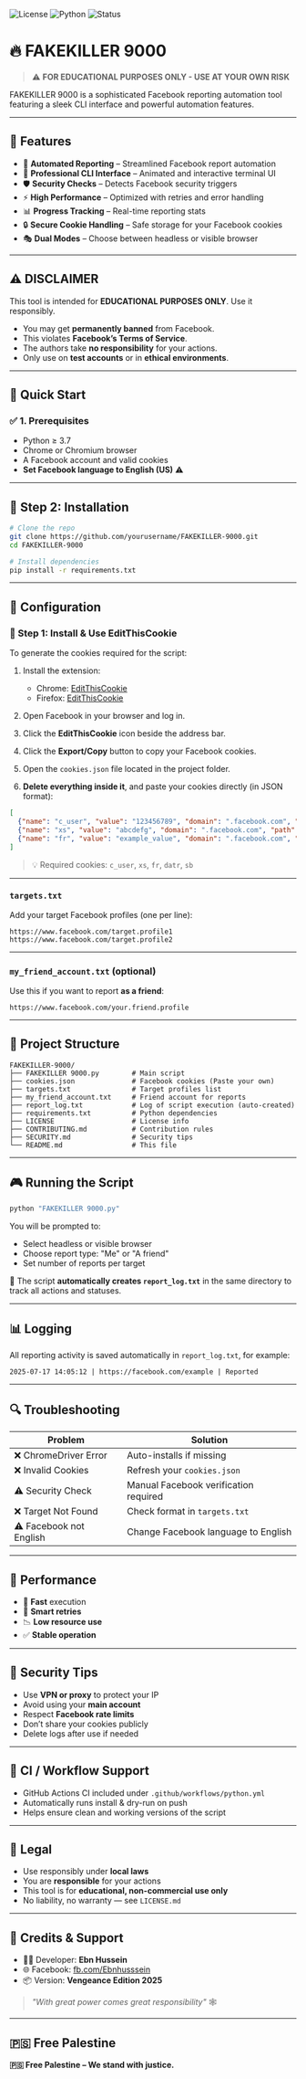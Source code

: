![License](https://img.shields.io/badge/license-Educational-blue)
![Python](https://img.shields.io/badge/python-3.7%2B-green)
![Status](https://img.shields.io/badge/status-Alpha-orange)

# 🔥 FAKEKILLER 9000

> ⚠️ **FOR EDUCATIONAL PURPOSES ONLY - USE AT YOUR OWN RISK**

FAKEKILLER 9000 is a sophisticated Facebook reporting automation tool featuring a sleek CLI interface and powerful automation features.

---

## 🎯 Features

- 🔄 **Automated Reporting** – Streamlined Facebook report automation  
- 🎨 **Professional CLI Interface** – Animated and interactive terminal UI  
- 🛡️ **Security Checks** – Detects Facebook security triggers  
- ⚡ **High Performance** – Optimized with retries and error handling  
- 📊 **Progress Tracking** – Real-time reporting stats  
- 🔒 **Secure Cookie Handling** – Safe storage for your Facebook cookies  
- 🎭 **Dual Modes** – Choose between headless or visible browser  

---

## ⚠️ DISCLAIMER

This tool is intended for **EDUCATIONAL PURPOSES ONLY**. Use it responsibly.

- You may get **permanently banned** from Facebook.
- This violates **Facebook’s Terms of Service**.
- The authors take **no responsibility** for your actions.
- Only use on **test accounts** or in **ethical environments**.

---

## 🚀 Quick Start

### ✅ 1. Prerequisites

- Python ≥ 3.7  
- Chrome or Chromium browser  
- A Facebook account and valid cookies  
- **Set Facebook language to English (US)** ⚠️

---

## 💾 Step 2: Installation

```bash
# Clone the repo
git clone https://github.com/yourusername/FAKEKILLER-9000.git
cd FAKEKILLER-9000

# Install dependencies
pip install -r requirements.txt
```

---

## 🔧 Configuration

### 🍪 Step 1: Install & Use EditThisCookie

To generate the cookies required for the script:

1. Install the extension:

   - Chrome: [EditThisCookie](https://chromewebstore.google.com/detail/editthiscookie-v3/ojfebgpkimhlhcblbalbfjblapadhbol)  
   - Firefox: [EditThisCookie](https://addons.mozilla.org/en-US/firefox/addon/editthiscookie-lastest-edition/)

2. Open Facebook in your browser and log in.

3. Click the **EditThisCookie** icon beside the address bar.

4. Click the **Export/Copy** button to copy your Facebook cookies.

5. Open the `cookies.json` file located in the project folder.

6. **Delete everything inside it**, and paste your cookies directly (in JSON format):

```json
[
  {"name": "c_user", "value": "123456789", "domain": ".facebook.com", "path": "/", "secure": true},
  {"name": "xs", "value": "abcdefg", "domain": ".facebook.com", "path": "/", "secure": true},
  {"name": "fr", "value": "example_value", "domain": ".facebook.com", "path": "/", "secure": true}
]
```

> 💡 Required cookies: `c_user`, `xs`, `fr`, `datr`, `sb`

---

### `targets.txt`

Add your target Facebook profiles (one per line):

```
https://www.facebook.com/target.profile1
https://www.facebook.com/target.profile2
```

---

### `my_friend_account.txt` (optional)

Use this if you want to report **as a friend**:

```
https://www.facebook.com/your.friend.profile
```

---

## 📁 Project Structure

```
FAKEKILLER-9000/
├── FAKEKILLER 9000.py        # Main script
├── cookies.json              # Facebook cookies (Paste your own)
├── targets.txt               # Target profiles list
├── my_friend_account.txt     # Friend account for reports
├── report_log.txt            # Log of script execution (auto-created)
├── requirements.txt          # Python dependencies
├── LICENSE                   # License info
├── CONTRIBUTING.md           # Contribution rules
├── SECURITY.md               # Security tips
└── README.md                 # This file
```

---

## 🎮 Running the Script

```bash
python "FAKEKILLER 9000.py"
```

You will be prompted to:

- Select headless or visible browser  
- Choose report type: "Me" or "A friend"  
- Set number of reports per target  

📝 The script **automatically creates `report_log.txt`** in the same directory to track all actions and statuses.

---

## 📊 Logging

All reporting activity is saved automatically in `report_log.txt`, for example:

```
2025-07-17 14:05:12 | https://facebook.com/example | Reported
```

---

## 🔍 Troubleshooting

| Problem                    | Solution                                |
|---------------------------|------------------------------------------|
| ❌ ChromeDriver Error      | Auto-installs if missing                |
| ❌ Invalid Cookies         | Refresh your `cookies.json`             |
| ⚠️ Security Check         | Manual Facebook verification required   |
| ❌ Target Not Found        | Check format in `targets.txt`           |
| ⚠️ Facebook not English    | Change Facebook language to English     |

---

## 🧪 Performance

- 💨 **Fast** execution  
- 🧠 **Smart retries**  
- 📉 **Low resource use**  
- ✅ **Stable operation**

---

## 🔐 Security Tips

- Use **VPN or proxy** to protect your IP  
- Avoid using your **main account**  
- Respect **Facebook rate limits**  
- Don’t share your cookies publicly  
- Delete logs after use if needed

---

## 🧾 CI / Workflow Support

- GitHub Actions CI included under `.github/workflows/python.yml`
- Automatically runs install & dry-run on push
- Helps ensure clean and working versions of the script

---

## 📝 Legal

- Use responsibly under **local laws**  
- You are **responsible** for your actions  
- This tool is for **educational, non-commercial use only**  
- No liability, no warranty — see `LICENSE.md`

---

## 🤝 Credits & Support

- 👨‍💻 Developer: **Ebn Hussein**  
- 🌐 Facebook: [fb.com/Ebnhusssein](https://www.facebook.com/Ebnhusssein)  
- 📦 Version: **Vengeance Edition 2025**

> _"With great power comes great responsibility"_ 🕸️

---

## 🇵🇸 Free Palestine

**🇵🇸 Free Palestine – We stand with justice.**
